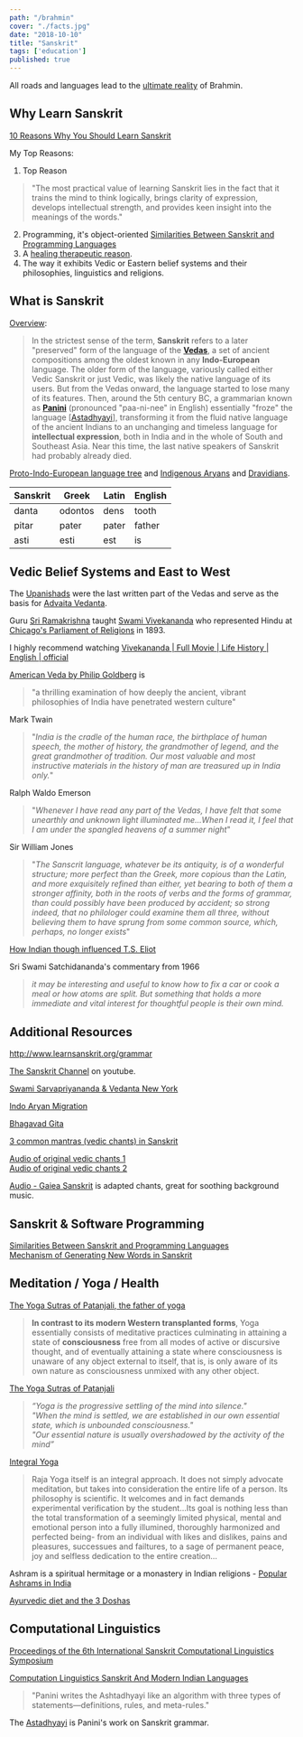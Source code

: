 ```yaml
---
path: "/brahmin"
cover: "./facts.jpg"
date: "2018-10-10"
title: "Sanskrit"
tags: ['education']
published: true
---
```

All roads and languages lead to the [ultimate reality](https://en.wikipedia.org/wiki/Brahmin) of Brahmin.

## Why Learn Sanskrit
[10 Reasons Why You Should Learn Sanskrit](https://samskritabalasahityaparishad.org/why-learn-sanskrit)  

My Top Reasons:
1. Top Reason
 > "The most practical value of learning Sanskrit lies in the fact that it trains the mind to think logically, brings clarity of expression, develops intellectual strength, and provides keen insight into the meanings of the words."

2. Programming, it's object-oriented [Similarities Between Sanskrit and Programming Languages](https://uttishthabharata.wordpress.com/2011/05/30/sanskrit-programming/)  
3. A [healing therapeutic reason](http://enjoylearningsanskrit.com/the-healing-sounds-of-sanskrit).
4. The way it exhibits Vedic or Eastern belief systems and their philosophies, linguistics and religions.

## What is Sanskrit
[Overview](http://www.learnsanskrit.org/introduction):
> In the strictest sense of the term, **Sanskrit** refers to a later "preserved" form of the language of the [**Vedas**](https://www.learnreligions.com/what-are-vedas-1769572), a set of ancient compositions among the oldest known in any **Indo-European** language. The older form of the language, variously called either Vedic Sanskrit or just Vedic, was likely the native language of its users. But from the Vedas onward, the language started to lose many of its features. Then, around the 5th century BC, a grammarian known as [**Panini**](https://www.americansanskrit.com/panini) (pronounced "paa-ni-nee" in English) essentially "froze" the language [[Astadhyayi](https://en.wikipedia.org/wiki/P%C4%81%E1%B9%87ini#A%E1%B9%A3%E1%B9%AD%C4%81dhy%C4%81y%C4%AB)], transforming it from the fluid native language of the ancient Indians to an unchanging and timeless language for **intellectual expression**, both in India and in the whole of South and Southeast Asia. Near this time, the last native speakers of Sanskrit had probably already died.  

[Proto-Indo-European language tree](http://www.columbia.edu/itc/mealac/pritchett/00maplinks/overview/indoeuropean/indoeuropean.html)
and [Indigenous Aryans](https://en.wikipedia.org/wiki/Indigenous_Aryans) and [Dravidians](https://en.wikipedia.org/wiki/Dravidian_peoples#:~:text=The%20Dravidian%20peoples%20are%20of,admixture%20from%20Steppe%20Yamnaya%20pastoralists).

| Sanskrit  | Greek | Latin | English
| ------------- | ------------- | --------- | -------
| danta | odontos |	dens | tooth
| pitar | pater | pater | father
| asti | esti |	est | is

## Vedic Belief Systems and East to West
The [Upanishads](https://en.wikipedia.org/wiki/Upanishads) were the last written part of the Vedas and serve as the basis for [Advaita Vedanta](https://realization.org/p/topics/advaita-vedanta/advaita-vedanta.html).

Guru [Sri Ramakrishna](https://en.wikipedia.org/wiki/Ramakrishna) taught [Swami Vivekananda](https://vedantasociety.net/vivekananda) who represented Hindu at [Chicago's Parliament of Religions](https://en.wikipedia.org/wiki/Parliament_of_the_World%27s_Religions) in 1893.

I highly recommend watching [Vivekananda | Full Movie | Life History | English | official](https://www.youtube.com/watch?v=5QwGXfz-h9o)

[American Veda by Philip Goldberg](http://philipgoldberg.com/books/american-veda/) is
> "a thrilling examination of how deeply the ancient, vibrant philosophies of India have penetrated western culture"

Mark Twain
> "*India is the cradle of the human race, the birthplace of human speech, the mother of history, the grandmother of legend, and the great grandmother of tradition. Our most valuable and most instructive materials in the history of man are treasured up in India only.*"
  
Ralph Waldo Emerson
> "*Whenever I have read any part of the Vedas, I have felt that some unearthly and unknown light illuminated me...When I read it, I feel that I am under the spangled heavens of a summer night*"

Sir William Jones
> "*The Sanscrit language, whatever be its antiquity, is of a wonderful structure; more perfect than the Greek, more copious than the Latin, and more exquisitely refined than either, yet bearing to both of them a stronger affinity, both in the roots of verbs and the forms of grammar, than could possibly have been produced by accident; so strong indeed, that no philologer could examine them all three, without believing them to have sprung from some common source, which, perhaps, no longer exists*"

[How Indian though influenced T.S. Eliot](https://www.thehindu.com/society/history-and-culture/how-indian-thought-influenced-ts-eliot/article25122620.ece)

Sri Swami Satchidananda's commentary from 1966
> *it may be interesting and useful to know how to fix a car or cook a meal or how atoms are split. But something that holds a more immediate and vital interest for thoughtful people is their own mind.*

## Additional Resources  
http://www.learnsanskrit.org/grammar  

[The Sanskrit Channel](https://www.youtube.com/channel/UCqFg6QnwgtVHo1iFgpxrx-A) on youtube.

[Swami Sarvapriyananda & Vedanta New York](https://www.youtube.com/user/vedantany1894)

[Indo Aryan Migration](https://en.wikipedia.org/wiki/Indo-Aryan_migrations)

[Bhagavad Gita](https://en.wikipedia.org/wiki/Bhagavad_Gita)

[3 common mantras (vedic chants) in Sanskrit](https://en.wikipedia.org/wiki/Mah%C4%81v%C4%81kyas)  

[Audio of original vedic chants 1](https://www.youtube.com/watch?v=-1yr9zw989M)  
[Audio of original vedic chants 2](https://www.youtube.com/watch?v=YiuOMu1S9Ws)  

[Audio - Gaiea Sanskrit](https://www.youtube.com/channel/UCl4l2tOcEw3oNmjcy6zDPjw) is adapted chants, great for soothing background music.

## Sanskrit & Software Programming
[Similarities Between Sanskrit and Programming Languages](https://uttishthabharata.wordpress.com/2011/05/30/sanskrit-programming/)  
[Mechanism of Generating New Words in Sanskrit](https://uttishthabharata.wordpress.com/2011/05/03/sanskrit2/)  

## Meditation / Yoga / Health

[The Yoga Sutras of Patanjali, the father of yoga](https://iep.utm.edu/yoga/)  
> **In contrast to its modern Western transplanted forms**, Yoga essentially consists of meditative practices culminating in attaining a state of **consciousness** free from all modes of active or discursive thought, and of eventually attaining a state where consciousness is unaware of any object external to itself, that is, is only aware of its own nature as consciousness unmixed with any other object. 

[The Yoga Sutras of Patanjali](https://chopra.com/articles/yoga-sutras-101-everything-you-need-to-know)
> *“Yoga is the progressive settling of the mind into silence."*  
> *"When the mind is settled, we are established in our own essential state, which is unbounded consciousness."*  
> *"Our essential nature is usually overshadowed by the activity of the mind”*

[Integral Yoga](https://integralyogamagazine.org/the-greatest-victory-2/)
> Raja  Yoga itself is an integral approach. It does not simply advocate meditation, but takes into consideration the entire life of a person. Its philosophy is scientific. It welcomes and in fact demands experimental verification by the student...Its goal is nothing less than the total transformation of a seemingly limited physical, mental and emotional person into a fully illumined, thoroughly harmonized and perfected being- from an individual with likes and dislikes, pains and pleasures, successues and failtures, to a sage of permanent peace, joy and selfless dedication to the entire creation...

Ashram is a spiritual hermitage or a monastery in Indian religions - [Popular Ashrams in India](https://www.tripsavvy.com/popular-ashrams-in-india-1539894)

[Ayurvedic diet and the 3 Doshas](https://www.youtube.com/watch?v=-4cxLTdjBlE)

## Computational Linguistics
[Proceedings of the 6th International Sanskrit Computational Linguistics Symposium](https://www.aclweb.org/anthology/W19-75.pdf)

[Computation Linguistics Sanskrit And Modern Indian Languages](https://www.sahapedia.org/computational-linguistics-sanskrit-and-modern-indian-languages)
> "Panini writes the Ashtadhyayi like an algorithm with three types of statements—definitions, rules, and meta-rules."

The [Astadhyayi](https://en.wikipedia.org/wiki/P%C4%81%E1%B9%87ini#A%E1%B9%A3%E1%B9%AD%C4%81dhy%C4%81y%C4%AB) is Panini's work on Sanskrit grammar.
